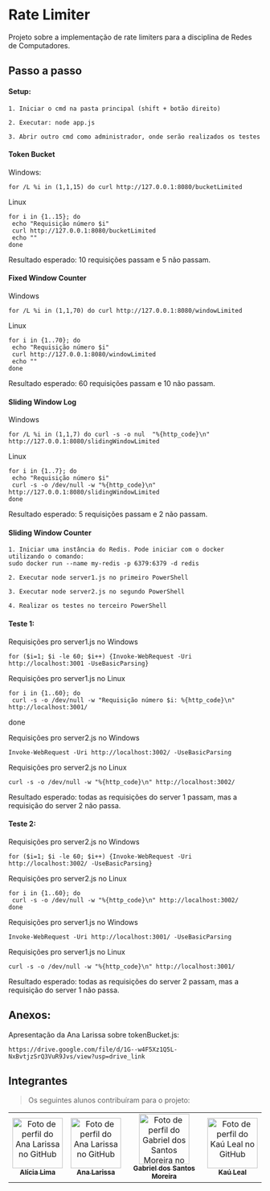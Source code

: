 
# Rate Limiter

Projeto sobre a implementação de rate limiters para a disciplina de Redes de Computadores.




## Passo a passo

#### Setup:

    1. Iniciar o cmd na pasta principal (shift + botão direito)

    2. Executar: node app.js

    3. Abrir outro cmd como administrador, onde serão realizados os testes

#### Token Bucket

Windows:

    for /L %i in (1,1,15) do curl http://127.0.0.1:8080/bucketLimited
Linux

    for i in {1..15}; do
     echo "Requisição número $i"
     curl http://127.0.0.1:8080/bucketLimited
     echo ""
    done


Resultado esperado: 10 requisições passam e 5 não passam.

#### Fixed Window Counter

Windows

    for /L %i in (1,1,70) do curl http://127.0.0.1:8080/windowLimited
Linux

    for i in {1..70}; do
     echo "Requisição número $i"
     curl http://127.0.0.1:8080/windowLimited
     echo ""
    done

Resultado esperado: 60 requisições passam e 10 não passam.

#### Sliding Window Log

Windows

    for /L %i in (1,1,7) do curl -s -o nul  "%{http_code}\n" http://127.0.0.1:8080/slidingWindowLimited
Linux

    for i in {1..7}; do
     echo "Requisição número $i"
     curl -s -o /dev/null -w "%{http_code}\n" http://127.0.0.1:8080/slidingWindowLimited
    done

Resultado esperado: 5 requisições passam e 2 não passam.

#### Sliding Window Counter

    1. Iniciar uma instância do Redis. Pode iniciar com o docker utilizando o comando:
    sudo docker run --name my-redis -p 6379:6379 -d redis

    2. Executar node server1.js no primeiro PowerShell

    3. Executar node server2.js no segundo PowerShell

    4. Realizar os testes no terceiro PowerShell

#### Teste 1:
Requisições pro server1.js no Windows

    for ($i=1; $i -le 60; $i++) {Invoke-WebRequest -Uri http://localhost:3001 -UseBasicParsing}

Requisições pro server1.js no Linux

    for i in {1..60}; do
     curl -s -o /dev/null -w "Requisição número $i: %{http_code}\n" http://localhost:3001/
done

Requisições pro server2.js no Windows
    
    Invoke-WebRequest -Uri http://localhost:3002/ -UseBasicParsing

Requisições pro server2.js no Linux
    
    curl -s -o /dev/null -w "%{http_code}\n" http://localhost:3002/

Resultado esperado: todas as requisições do server 1 passam, mas a requisição do server 2 não passa.

#### Teste 2:
Requisições pro server2.js no Windows

    for ($i=1; $i -le 60; $i++) {Invoke-WebRequest -Uri http://localhost:3002/ -UseBasicParsing}

Requisições pro server2.js no Linux

    for i in {1..60}; do
     curl -s -o /dev/null -w "%{http_code}\n" http://localhost:3002/
    done

Requisições pro server1.js no Windows
    
    Invoke-WebRequest -Uri http://localhost:3001/ -UseBasicParsing

Requisições pro server1.js no Linux
    
    curl -s -o /dev/null -w "%{http_code}\n" http://localhost:3001/

Resultado esperado: todas as requisições do server 2 passam, mas a requisição do server 1 não passa.

## Anexos:

Apresentação da Ana Larissa sobre tokenBucket.js:

    https://drive.google.com/file/d/1G--w4F5Xz1Q5L-NxBvtjzSrQ3VuR9Jvs/view?usp=drive_link

## Integrantes

> Os seguintes alunos contribuíram para o projeto:

<table>
  <tr>
    <td align="center">
      <a href="https://github.com/lycie03">
        <img src="https://github.com/lycie03.png" width="100px;" alt="Foto de perfil do Ana Larissa no GitHub"/><br>
        <sub>
          <b>Alícia Lima</b>
        </sub>
      </a>
    </td>
     <td align="center">
      <a href="https://github.com/Analarie">
        <img src="https://github.com/Analarie.png" width="100px;" alt="Foto de perfil do Ana Larissa no GitHub"/><br>
        <sub>
          <b>Ana Larissa</b>
        </sub>
      </a>
    </td>
    <td align="center">
      <a href="https://github.com/gabomoreira">
        <img src="https://github.com/gabomoreira.png" width="100px;" alt="Foto de perfil do Gabriel dos Santos Moreira no GitHub"/><br>
        <sub>
          <b>Gabriel dos Santos Moreira</b>
        </sub>
      </a>
    </td>
    <td align="center">
      <a href="https://github.com/KauLeal">
        <img src="https://github.com/KauLeal.png" width="100px;" alt="Foto de perfil do Kaú Leal no GitHub"/><br>
        <sub>
          <b>Kaú Leal</b>
        </sub>
      </a>
    </td>
  </tr>
</table>
